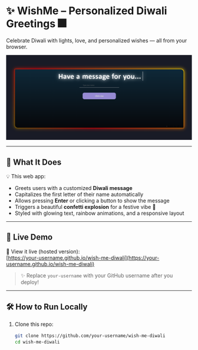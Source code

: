 # ✨ WishMe – Personalized Diwali Greetings 🎆

Celebrate Diwali with lights, love, and personalized wishes — all from your browser.

![Screenshot](preview.png) <!-- Replace with your own image later -->

---

## 🎯 What It Does

💡 This web app:
- Greets users with a customized **Diwali message**
- Capitalizes the first letter of their name automatically
- Allows pressing **Enter** or clicking a button to show the message
- Triggers a beautiful **confetti explosion** for a festive vibe 🎉
- Styled with glowing text, rainbow animations, and a responsive layout

---

## 🚀 Live Demo

📱 View it live (hosted version):  
[https://your-username.github.io/wish-me-diwali](https://your-username.github.io/wish-me-diwali)

> ✨ Replace `your-username` with your GitHub username after you deploy!

---

## 🛠 How to Run Locally

1. Clone this repo:
   ```bash
   git clone https://github.com/your-username/wish-me-diwali
   cd wish-me-diwali
   ```
